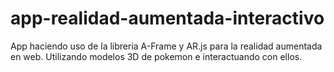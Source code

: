 # app-realidad-aumentada-interactivo
App haciendo uso de la libreria A-Frame y AR.js para la realidad aumentada en web.
Utilizando modelos 3D de pokemon e interactuando con ellos.
